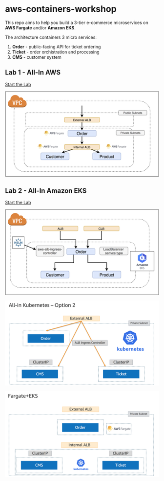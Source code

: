 # aws-containers-workshop

This repo aims to help you build a 3-tier e-commerce microservices on **AWS Fargate** and/or **Amazon EKS**.

The architecture containers 3 micro services:

1. **Order** - public-facing API for ticket ordering
2. **Ticket** - order orchistration and processing
3. **CMS** - customer system



## Lab 1 - All-In AWS 

[Start the Lab](lab1/README.md)



![](images/lab1-all-in-fargate.png)



## Lab 2 - All-In Amazon EKS

[Start the Lab](lab2/README.md)

![](images/all-in-eks-clb-alb.png)



![](images/03.png)



![](images/04.png)